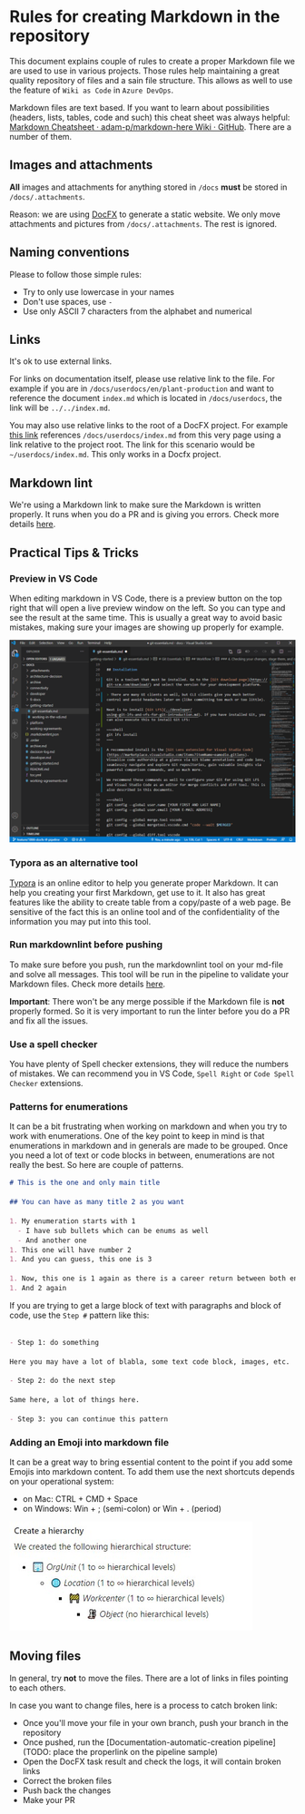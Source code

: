 # Rules for creating Markdown in the repository

This document explains couple of rules to create a proper Markdown file we are used to use in various projects. Those rules help maintaining a great quality repository of files and a sain file structure. This allows as well to use the feature of `Wiki as Code` in `Azure DevOps`.

Markdown files are text based. If you want to learn about possibilities (headers, lists, tables, code and such) this cheat sheet was always helpful: [Markdown Cheatsheet · adam-p/markdown-here Wiki · GitHub](https://github.com/adam-p/markdown-here/wiki/Markdown-Cheatsheet). There are a number of them.

## Images and attachments

**All** images and attachments for anything stored in `/docs` **must** be stored in `/docs/.attachments`.

Reason: we are using [DocFX](https://dotnet.github.io/docfx/) to generate a static website. We only move attachments and pictures from `/docs/.attachments`. The rest is ignored.

## Naming conventions

Please to follow those simple rules:

- Try to only use lowercase in your names
- Don't use spaces, use `-`
- Use only ASCII 7 characters from the alphabet and numerical

## Links

It's ok to use external links.

For links on documentation itself, please use relative link to the file. For example if you are in `/docs/userdocs/en/plant-production` and want to reference the document `index.md` which is located in `/docs/userdocs`, the link will be `../../index.md`.

You may also use relative links to the root of a DocFX project. For example [this link](~/userdocs/index.md) references `/docs/userdocs/index.md` from this very page using a link relative to the project root. The link for this scenario would be `~/userdocs/index.md`. This only works in a Docfx project.

## Markdown lint

We're using a Markdown link to make sure the Markdown is written properly. It runs when you do a PR and is giving you errors. Check more details [here](markdownlint.md).

## Practical Tips & Tricks

### Preview in VS Code

When editing markdown in VS Code, there is a preview button on the top right that will open a live preview window on the left. So you can type and see the result at the same time. This is usually a great way to avoid basic mistakes, making sure your images are showing up properly for example.

![VS Code Preview](.attachments/VSCodeMdPreview.gif)

### Typora as an alternative tool

[Typora](https://typora.io/) is an online editor to help you generate proper Markdown. It can help you creating your first Markdown, get use to it. It also has great features like the ability to create table from a copy/paste of a web page. Be sensitive of the fact this is an online tool and of the confidentiality of the information you may put into this tool.

### Run markdownlint before pushing

To make sure before you push, run the markdownlint tool on your md-file and solve all messages. This tool will be run in the pipeline to validate your Markdown files. Check more details [here](markdownlint.md).

**Important**: There won't be any merge possible if the Markdown file is **not** properly formed. So it is very important to run the linter before you do a PR and fix all the issues.

### Use a spell checker

You have plenty of Spell checker extensions, they will reduce the numbers of mistakes. We can recommend you in VS Code, `Spell Right` or `Code Spell Checker` extensions.

### Patterns for enumerations

It can be a bit frustrating when working on markdown and when you try to work with enumerations. One of the key point to keep in mind is that enumerations in markdown and in generals are made to be grouped. Once you need a lot of text or code blocks in between, enumerations are not really the best. So here are couple of patterns.

```markdown
# This is the one and only main title

## You can have as many title 2 as you want

1. My enumeration starts with 1
  - I have sub bullets which can be enums as well
  - And another one
1. This one will have number 2
1. And you can guess, this one is 3

1. Now, this one is 1 again as there is a career return between both enums
1. And 2 again

```

If you are trying to get a large block of text with paragraphs and block of code, use the `Step #` pattern like this:

```markdown

- Step 1: do something

Here you may have a lot of blabla, some text code block, images, etc.

- Step 2: do the next step

Same here, a lot of things here.

- Step 3: you can continue this pattern

```

### Adding an Emoji into markdown file

It can be a great way to bring essential content to the point if you add some Emojis into markdown content. To add them use the next shortcuts depends on your operational system:

- on Mac: CTRL + CMD + Space
- on Windows: Win + ; (semi-colon) or Win + . (period)

![Emoji](.attachments/markdown-icons.png)

## Moving files

In general, try **not** to move the files. There are a lot of links in files pointing to each others.

In case you want to change files, here is a process to catch broken link:

- Once you'll move your file in your own branch, push your branch in the repository
- Once pushed, run the [Documentation-automatic-creation pipeline](TODO: place the properlink on the pipeline sample)
- Open the DocFX task result and check the logs, it will contain broken links
- Correct the broken files
- Push back the changes
- Make your PR
